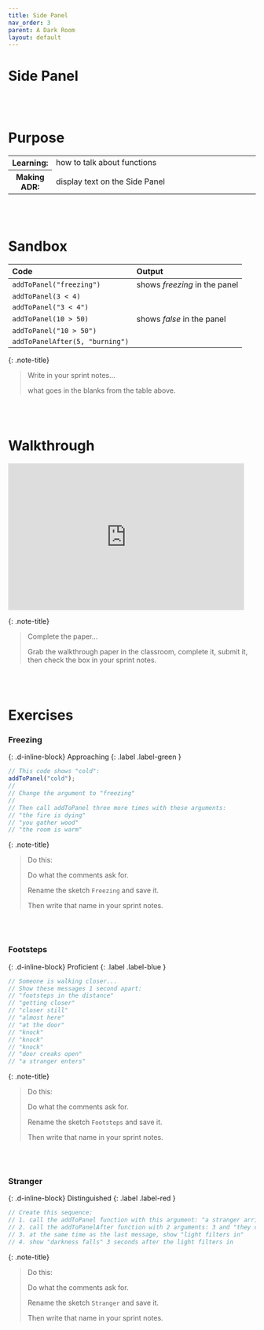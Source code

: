 ```yaml
---
title: Side Panel
nav_order: 3
parent: A Dark Room
layout: default
---
```


# Side Panel

<br><br>

# Purpose

<table>
  <tr>
    <th>Learning:</th>
    <td style="width:100%">how to talk about functions</td>
  </tr>
  <tr>
    <th>Making ADR:</th>
    <td style="width:100%">display text on the Side Panel</td>
  </tr>
</table>
<br><br>

# Sandbox

| Code                            | Output                        |
| :------------------------------ | :---------------------------- |
| `addToPanel("freezing")`        | shows _freezing_ in the panel |
| `addToPanel(3 < 4)`             |                               |
| `addToPanel("3 < 4")`           |                               |
| `addToPanel(10 > 50)`           | shows _false_ in the panel    |
| `addToPanel("10 > 50")`         |                               |
| `addToPanelAfter(5, "burning")` |                               |

{: .note-title}

> Write in your sprint notes...
>
> what goes in the blanks from the table above.

<br><br>

# Walkthrough

<iframe src="https://docs.google.com/presentation/d/e/2PACX-1vSHhbi4COq4KbhGGg6uNqkj2_QMZ3YKg2Z9dAprlKm3h_INEZMGUCTNFH2qFBPe8jFWK7X-hkfptIM-/embed" frameborder="0" width="480" height="299" allowfullscreen="true" mozallowfullscreen="true" webkitallowfullscreen="true"></iframe>

{: .note-title}

> Complete the paper...
>
> Grab the walkthrough paper in the classroom, complete it, submit it, then check the box in your sprint notes.

<br><br>

# Exercises

<!-- prettier-ignore-start -->
### Freezing
{: .d-inline-block}
Approaching
{: .label .label-green }

```javascript
// This code shows "cold":
addToPanel("cold");
//
// Change the argument to "freezing"
//
// Then call addToPanel three more times with these arguments:
// "the fire is dying"
// "you gather wood"
// "the room is warm"
```

{: .note-title}

> Do this:
>
> Do what the comments ask for.
>
> Rename the sketch `Freezing` and save it.
>
> Then write that name in your sprint notes.

<br><br>


### Footsteps 
{: .d-inline-block}
Proficient
{: .label .label-blue }

```javascript
// Someone is walking closer...
// Show these messages 1 second apart:
// "footsteps in the distance"
// "getting closer"
// "closer still"
// "almost here"
// "at the door"
// "knock"
// "knock"
// "knock"
// "door creaks open"
// "a stranger enters"
```

{: .note-title}

> Do this:
>
> Do what the comments ask for.
>
> Rename the sketch `Footsteps` and save it.
>
> Then write that name in your sprint notes.

<br><br>


### Stranger
{: .d-inline-block}
Distinguished
{: .label .label-red }

```javascript
// Create this sequence:
// 1. call the addToPanel function with this argument: "a stranger arrives" 
// 2. call the addToPanelAfter function with 2 arguments: 3 and "they carry wood"
// 3. at the same time as the last message, show "light filters in"
// 4. show "darkness falls" 3 seconds after the light filters in
```

{: .note-title}

> Do this:
>
> Do what the comments ask for.
>
> Rename the sketch `Stranger` and save it.
>
> Then write that name in your sprint notes.

<br><br>

<!-- prettier-ignore-end -->
